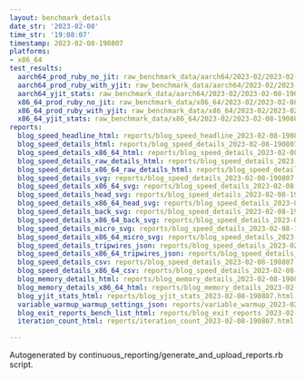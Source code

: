 ```yaml
---
layout: benchmark_details
date_str: '2023-02-08'
time_str: '19:08:07'
timestamp: 2023-02-08-190807
platforms:
- x86_64
test_results:
  aarch64_prod_ruby_no_jit: raw_benchmark_data/aarch64/2023-02/2023-02-08-190807_basic_benchmark_aarch64_prod_ruby_no_jit.json
  aarch64_prod_ruby_with_yjit: raw_benchmark_data/aarch64/2023-02/2023-02-08-190807_basic_benchmark_aarch64_prod_ruby_with_yjit.json
  aarch64_yjit_stats: raw_benchmark_data/aarch64/2023-02/2023-02-08-190807_basic_benchmark_aarch64_yjit_stats.json
  x86_64_prod_ruby_no_jit: raw_benchmark_data/x86_64/2023-02/2023-02-08-190807_basic_benchmark_x86_64_prod_ruby_no_jit.json
  x86_64_prod_ruby_with_yjit: raw_benchmark_data/x86_64/2023-02/2023-02-08-190807_basic_benchmark_x86_64_prod_ruby_with_yjit.json
  x86_64_yjit_stats: raw_benchmark_data/x86_64/2023-02/2023-02-08-190807_basic_benchmark_x86_64_yjit_stats.json
reports:
  blog_speed_headline_html: reports/blog_speed_headline_2023-02-08-190807.html
  blog_speed_details_html: reports/blog_speed_details_2023-02-08-190807.html
  blog_speed_details_x86_64_html: reports/blog_speed_details_2023-02-08-190807.x86_64.html
  blog_speed_details_raw_details_html: reports/blog_speed_details_2023-02-08-190807.raw_details.html
  blog_speed_details_x86_64_raw_details_html: reports/blog_speed_details_2023-02-08-190807.x86_64.raw_details.html
  blog_speed_details_svg: reports/blog_speed_details_2023-02-08-190807.svg
  blog_speed_details_x86_64_svg: reports/blog_speed_details_2023-02-08-190807.x86_64.svg
  blog_speed_details_head_svg: reports/blog_speed_details_2023-02-08-190807.head.svg
  blog_speed_details_x86_64_head_svg: reports/blog_speed_details_2023-02-08-190807.x86_64.head.svg
  blog_speed_details_back_svg: reports/blog_speed_details_2023-02-08-190807.back.svg
  blog_speed_details_x86_64_back_svg: reports/blog_speed_details_2023-02-08-190807.x86_64.back.svg
  blog_speed_details_micro_svg: reports/blog_speed_details_2023-02-08-190807.micro.svg
  blog_speed_details_x86_64_micro_svg: reports/blog_speed_details_2023-02-08-190807.x86_64.micro.svg
  blog_speed_details_tripwires_json: reports/blog_speed_details_2023-02-08-190807.tripwires.json
  blog_speed_details_x86_64_tripwires_json: reports/blog_speed_details_2023-02-08-190807.x86_64.tripwires.json
  blog_speed_details_csv: reports/blog_speed_details_2023-02-08-190807.csv
  blog_speed_details_x86_64_csv: reports/blog_speed_details_2023-02-08-190807.x86_64.csv
  blog_memory_details_html: reports/blog_memory_details_2023-02-08-190807.html
  blog_memory_details_x86_64_html: reports/blog_memory_details_2023-02-08-190807.x86_64.html
  blog_yjit_stats_html: reports/blog_yjit_stats_2023-02-08-190807.html
  variable_warmup_warmup_settings_json: reports/variable_warmup_2023-02-08-190807.warmup_settings.json
  blog_exit_reports_bench_list_html: reports/blog_exit_reports_2023-02-08-190807.bench_list.html
  iteration_count_html: reports/iteration_count_2023-02-08-190807.html

---
```

Autogenerated by continuous_reporting/generate_and_upload_reports.rb script.
